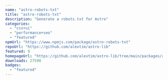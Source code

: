 ```yaml
---
name: "astro-robots-txt"
title: "astro-robots-txt"
description: "Generate a robots.txt for Astro"
categories:
  - "css+ui"
  - "performance+seo"
  - "featured"
npmUrl: "https://www.npmjs.com/package/astro-robots-txt"
repoUrl: "https://github.com/alextim/astro-lib"
featured: 9
homepageUrl: "https://github.com/alextim/astro-lib/tree/main/packages/astro-robots-txt#readme"
downloads: 27590
badges:
  - "featured"
---
```

